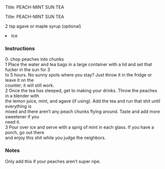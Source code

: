 <!DOCTYPE HTML PUBLIC "-//W3C//DTD HTML 4.0 Transitional//EN">
<html>
  <head>
  <title>PEACH-MINT SUN TEA</title><link rel='stylesheet' href='style.css' type='text/css'><meta http-equiv="Content-Style-Stype" content="text/css">
     <meta http-equiv="Content-Type" content="text/html;charset=utf-8">
     </head><body><div class="recipe" itemscope itemtype="http://schema.org/Recipe"><div class='header'><p class="title"><span class="label">Title:</span> <span itemprop="name">PEACH-MINT SUN TEA</span></p>
<p class="yields"><span class="la<!DOCTYPE HTML PUBLIC "-//W3C//DTD HTML 4.0 Transitional//EN">
<html>
  <head>
  <title>PEACH-MINT SUN TEA</title><link rel='stylesheet' href='style.css' type='text/css'><meta http-equiv="Content-Style-Stype" content="text/css">
     <meta http-equiv="Content-Type" content="text/html;charset=utf-8">
     </head><body><div class="recipe" itemscope itemtype="http://schema.org/Recipe"><div class='header'><p class="title"><span class="label">Title:</span> <span itemprop="name">PEACH-MINT SUN TEA</span></p>
<p class="yields"><span class="lants">2 tsp agave or maple syrup (optional)</li>
<li class="ing" itemprop="ingredients">Ice </li>
</ul>
</div>
<div class="instructions"><h3 class="Instructions">Instructions</h3><div itemprop="recipeInstructions"><p>0. chop peaches into chunks<br>1 Place the water and tea bags in a large container with a lid and set that fucker in the sun for 3<br>to 5 hours. No sunny spots where you stay? Just throw it in the fridge or leave it on the<br>counter; it will still work.<br>2 Once the tea has steeped, get to making your drinks. Throw the peaches in a blender with<br>the lemon juice, mint, and agave (if using). Add the tea and run that shit until everything is<br>mixed and there aren’t any peach chunks flying around. Taste and add more sweetener if you<br>need it.<br>3 Pour over ice and serve with a sprig of mint in each glass. If you have a porch, go out there<br>and enjoy this shit while you judge the neighbors.</p></div></div><div class="modifications"><h3 class="Notes">Notes</h3><p>Only add this if your peaches aren’t super ripe.</p></div></div>

</body>
</html>